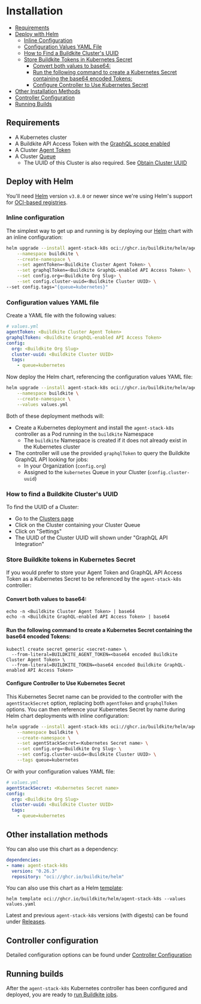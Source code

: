 # Installation

- [Requirements](#requirements)
- [Deploy with Helm](#deploy-with-helm)
   * [Inline Configuration](#inline-configuration)
   * [Configuration Values YAML File](#configuration-values-yaml-file)
   * [How to Find a Buildkite Cluster's UUID](#how-to-find-a-buildkite-clusters-uuid)
   * [Store Buildkite Tokens in Kubernetes Secret](#store-buildkite-tokens-in-kubernetes-secret)
      + [Convert both values to base64:](#convert-both-values-to-base64)
      + [Run the following command to create a Kubernetes Secret containing the base64 encoded Tokens:](#run-the-following-command-to-create-a-kubernetes-secret-containing-the-base64-encoded-tokens)
      + [Configure Controller to Use Kubernetes Secret](#configure-controller-to-use-kubernetes-secret)
- [Other Installation Methods](#other-installation-methods)
- [Controller Configuration](#controller-configuration)
- [Running Builds](#running-builds)


## Requirements

- A Kubernetes cluster
- A Buildkite API Access Token with the [GraphQL scope enabled](https://buildkite.com/docs/apis/graphql-api#authentication)
- A Cluster [Agent Token](https://buildkite.com/docs/agent/v3/tokens#create-a-token)
- A Cluster [Queue](https://buildkite.com/docs/pipelines/clusters/manage-queues#create-a-self-hosted-queue)
  - The UUID of this Cluster is also required. See [Obtain Cluster UUID](#how-to-find-a-buildkite-clusters-uuid)

## Deploy with Helm

You'll need [Helm](https://github.com/helm/helm) version `v3.8.0` or newer since we're using Helm's support for [OCI-based registries](https://helm.sh/docs/topics/registries/).

### Inline configuration

The simplest way to get up and running is by deploying our [Helm](https://helm.sh) chart with an inline configuration:

```bash
helm upgrade --install agent-stack-k8s oci://ghcr.io/buildkite/helm/agent-stack-k8s \
    --namespace buildkite \
    --create-namespace \
    --set agentToken=<Buildkite Cluster Agent Token> \
    --set graphqlToken=<Buildkite GraphQL-enabled API Access Token> \
    --set config.org=<Buildkite Org Slug> \
    --set config.cluster-uuid=<Buildkite Cluster UUID> \
--set config.tags="{queue=kubernetes}"
```

### Configuration values YAML file

Create a YAML file with the following values:

```yaml
# values.yml
agentToken: <Buildkite Cluster Agent Token>
graphqlToken: <Buildkite GraphQL-enabled API Access Token>
config:
  org: <Buildkite Org Slug>
  cluster-uuid: <Buildkite Cluster UUID>
  tags:
    - queue=kubernetes
```

Now deploy the Helm chart, referencing the configuration values YAML file:

```bash
helm upgrade --install agent-stack-k8s oci://ghcr.io/buildkite/helm/agent-stack-k8s \
    --namespace buildkite \
    --create-namespace \
    --values values.yml
```

Both of these deployment methods will:
- Create a Kubernetes deployment and install the `agent-stack-k8s` controller as a Pod running in the `buildkite` Namespace
  - The `buildkite` Namespace is created if it does not already exist in the Kubernetes cluster
- The controller will use the provided `graphqlToken` to query the Buildkite GraphQL API looking for jobs:
  - In your Organization (`config.org`)
  - Assigned to the `kubernetes` Queue in your Cluster (`config.cluster-uuid`)

### How to find a Buildkite Cluster's UUID

To find the UUID of a Cluster:
- Go to the [Clusters page](https://buildkite.com/organizations/-/clusters)
- Click on the Cluster containing your Cluster Queue
- Click on "Settings"
- The UUID of the Cluster UUID will shown under "GraphQL API Integration"

### Store Buildkite tokens in Kubernetes Secret

If you would prefer to store your Agent Token and GraphQL API Access Token as a Kubernetes Secret to be referenced by the `agent-stack-k8s` controller:

#### Convert both values to base64:

```
echo -n <Buildkite Cluster Agent Token> | base64
echo -n <Buildkite GraphQL-enabled API Access Token> | base64
```

#### Run the following command to create a Kubernetes Secret containing the base64 encoded Tokens:

```
kubectl create secret generic <secret-name> \
  --from-literal=BUILDKITE_AGENT_TOKEN=<base64 encoded Buildkite Cluster Agent Token> \
  --from-literal=BUILDKITE_TOKEN=<base64 encoded Buildkite GraphQL-enabled API Access Token>
```

#### Configure Controller to Use Kubernetes Secret
This Kubernetes Secret name can be provided to the controller with the `agentStackSecret` option, replacing both `agentToken` and `graphqlToken` options. You can then reference your Kubernetes Secret by name during Helm chart deployments with inline configuration:

```bash
helm upgrade --install agent-stack-k8s oci://ghcr.io/buildkite/helm/agent-stack-k8s \
    --namespace buildkite \
    --create-namespace \
    --set agentStackSecret=<Kubernetes Secret name> \
    --set config.org=<Buildkite Org Slug> \
    --set config.cluster-uuid=<Buildkite Cluster UUID> \
    --tags queue=kubernetes
```

Or with your configuration values YAML file:

```yaml
# values.yml
agentStackSecret: <Kubernetes Secret name>
config:
  org: <Buildkite Org Slug>
  cluster-uuid: <Buildkite Cluster UUID>
  tags:
    - queue=kubernetes
```

## Other installation methods

You can also use this chart as a dependency:

```yaml
dependencies:
- name: agent-stack-k8s
  version: "0.26.3"
  repository: "oci://ghcr.io/buildkite/helm"
```

You can also use this chart as a Helm [template](https://helm.sh/docs/chart_best_practices/templates/):

```
helm template oci://ghcr.io/buildkite/helm/agent-stack-k8s --values values.yaml
```

Latest and previous `agent-stack-k8s` versions (with digests) can be found under [Releases](https://github.com/buildkite/agent-stack-k8s/releases).

## Controller configuration

Detailed configuration options can be found under [Controller Configuration](controller_configuration.md)

## Running builds

After the `agent-stack-k8s` Kubernetes controller has been configured and deployed, you are ready to [run Buildkite jobs](running_builds.md).
